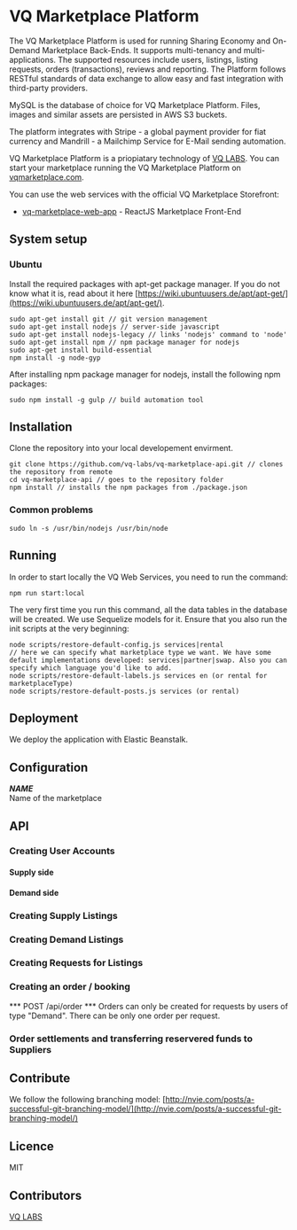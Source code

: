 # VQ Marketplace Platform
The VQ Marketplace Platform is used for running Sharing Economy and On-Demand Marketplace Back-Ends. It supports multi-tenancy and multi-applications. The supported resources include users, listings, listing requests, orders (transactions), reviews and reporting. The Platform follows RESTful standards of data exchange to allow easy and fast integration with third-party providers.

MySQL is the database of choice for VQ Marketplace Platform. Files, images and similar assets are persisted in AWS S3 buckets.

The platform integrates with Stripe - a global payment provider for fiat currency and Mandrill - a Mailchimp Service for E-Mail sending automation.

VQ Marketplace Platform is a priopiatary technology of [VQ LABS](https://vq-labs.com). You can start your marketplace running the VQ Marketplace Platform on [vqmarketplace.com](https://vqmarketplace.com).

You can use the web services with the official VQ Marketplace Storefront:

* [vq-marketplace-web-app](https://github.com/vq-labs/vq-marketplace-web-app) - ReactJS Marketplace Front-End

## System setup

### Ubuntu
Install the required packages with apt-get package manager. If you do not know what it is, read about it here [https://wiki.ubuntuusers.de/apt/apt-get/](https://wiki.ubuntuusers.de/apt/apt-get/).
```
sudo apt-get install git // git version management
sudo apt-get install nodejs // server-side javascript
sudo apt-get install nodejs-legacy // links 'nodejs' command to 'node'
sudo apt-get install npm // npm package manager for nodejs
sudo apt-get install build-essential
npm install -g node-gyp
```

After installing npm package manager for nodejs, install the following npm packages:
```
sudo npm install -g gulp // build automation tool
```

## Installation
Clone the repository into your local developement envirment.


```
git clone https://github.com/vq-labs/vq-marketplace-api.git // clones the repository from remote
cd vq-marketplace-api // goes to the repository folder
npm install // installs the npm packages from ./package.json
```
### Common problems
```
sudo ln -s /usr/bin/nodejs /usr/bin/node
```


## Running
In order to start locally the VQ Web Services, you need to run the command:
```
npm run start:local
```

The very first time you run this command, all the data tables in the database will be created. We use Sequelize models for it.
Ensure that you also run the init scripts at the very beginning:
```
node scripts/restore-default-config.js services|rental
// here we can specify what marketplace type we want. We have some default implementations developed: services|partner|swap. Also you can specify which language you'd like to add.
node scripts/restore-default-labels.js services en (or rental for marketplaceType)
node scripts/restore-default-posts.js services (or rental)
```

## Deployment
We deploy the application with Elastic Beanstalk.

## Configuration

***NAME***<br>
Name of the marketplace

## API

### Creating User Accounts
#### Supply side
#### Demand side

### Creating Supply Listings

### Creating Demand Listings

### Creating Requests for Listings

### Creating an order / booking
*** POST /api/order ***
Orders can only be created for requests by users of type "Demand".
There can be only one order per request.

### Order settlements and transferring reservered funds to Suppliers

## Contribute
We follow the following branching model:
[http://nvie.com/posts/a-successful-git-branching-model/](http://nvie.com/posts/a-successful-git-branching-model/)

## Licence
MIT

## Contributors
[VQ LABS](https://vq-labs.com)

